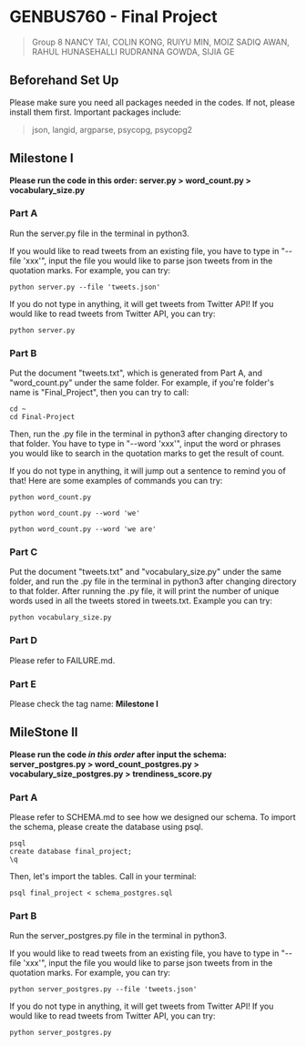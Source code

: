 # GENBUS760 - Final Project 

> Group 8
> NANCY TAI, COLIN KONG, RUIYU MIN, MOIZ SADIQ AWAN, RAHUL HUNASEHALLI RUDRANNA GOWDA, SIJIA GE

## Beforehand Set Up
Please make sure you need all packages needed in the codes. If not, please install them first.
Important packages include:
> json, langid, argparse, psycopg, psycopg2

## Milestone I
**Please run the code in this order: server.py > word_count.py > vocabulary_size.py**
### Part A
Run the server.py file in the terminal in python3.

If you would like to read tweets from an existing file, you have to type in "--file 'xxx'", input the file you would like to parse json tweets from in the quotation marks.
For example, you can try: 
```
python server.py --file 'tweets.json'
```
If you do not type in anything, it will get tweets from Twitter API! 
If you would like to read tweets from Twitter API, you can try: 
```
python server.py
```

### Part B
Put the document "tweets.txt", which is generated from Part A, and "word_count.py" under the same folder. 
For example, if you're folder's name is "Final_Project", then you can try to call: 
```
cd ~
cd Final-Project
```

Then, run the .py file in the terminal in python3 after changing directory to that folder.
You have to type in "--word 'xxx'", input the word or phrases you would like to search in the quotation marks to get the result of count.

If you do not type in anything, it will jump out a sentence to remind you of that! 
Here are some examples of commands you can try:
```
python word_count.py

python word_count.py --word 'we'

python word_count.py --word 'we are'
```

### Part C
Put the document "tweets.txt" and "vocabulary_size.py" under the same folder, and run the .py file in the terminal in python3 after changing directory to that folder. After running the .py file, it will print the number of unique words used in all the tweets stored in tweets.txt.
Example you can try:
```
python vocabulary_size.py
```

### Part D
Please refer to FAILURE.md.

### Part E
Please check the tag name: **Milestone I**

## MileStone II
**Please run the code _in this order_ after input the schema: server_postgres.py > word_count_postgres.py > vocabulary_size_postgres.py > trendiness_score.py**

### Part A
Please refer to SCHEMA.md to see how we designed our schema.
To import the schema, please create the database using psql.
```
psql
create database final_project;
\q
```
Then, let's import the tables. Call in your terminal: 
```
psql final_project < schema_postgres.sql

```

### Part B
Run the server_postgres.py file in the terminal in python3.

If you would like to read tweets from an existing file, you have to type in "--file 'xxx'", input the file you would like to parse json tweets from in the quotation marks.
For example, you can try: 
```
python server_postgres.py --file 'tweets.json'
```
If you do not type in anything, it will get tweets from Twitter API! 
If you would like to read tweets from Twitter API, you can try: 
```
python server_postgres.py
```





